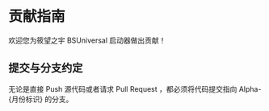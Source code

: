 # 贡献指南
欢迎您为筱望之宇 BSUniversal 启动器做出贡献！
## 提交与分支约定
无论是直接 Push 源代码或者请求 Pull Request ，都必须将代码提交指向 Alpha-{月份标识} 的分支。